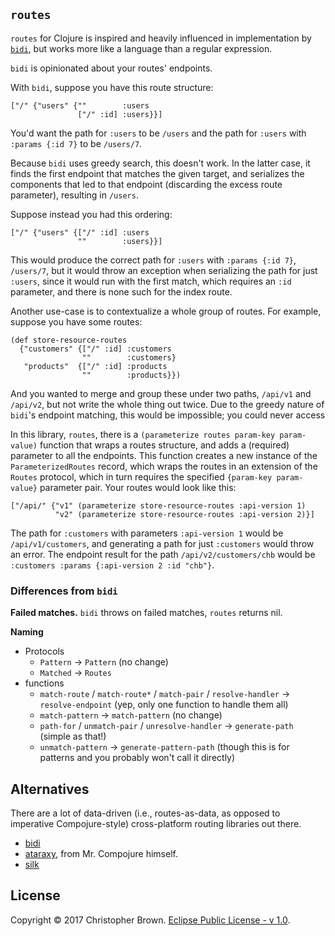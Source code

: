 ## `routes`

`routes` for Clojure is inspired and heavily influenced in implementation by [`bidi`](https://github.com/juxt/bidi),
but works more like a language than a regular expression.

`bidi` is opinionated about your routes' endpoints.

With `bidi`, suppose you have this route structure:

    ["/" {"users" {""        :users
                   ["/" :id] :users}}]

You'd want the path for `:users` to be `/users` and the path for `:users` with `:params {:id 7}` to be `/users/7`.

Because `bidi` uses greedy search, this doesn't work.
In the latter case, it finds the first endpoint that matches the given target,
and serializes the components that led to that endpoint (discarding the excess route parameter),
resulting in `/users`.

Suppose instead you had this ordering:

    ["/" {"users" {["/" :id] :users
                   ""        :users}}]

This would produce the correct path for `:users` with `:params {:id 7}`, `/users/7`,
but it would throw an exception when serializing the path for just `:users`,
since it would run with the first match, which requires an `:id` parameter,
and there is none such for the index route.

Another use-case is to contextualize a whole group of routes.
For example, suppose you have some routes:

    (def store-resource-routes
      {"customers" {["/" :id] :customers
                    ""        :customers}
       "products"  {["/" :id] :products
                    ""        :products}})

And you wanted to merge and group these under two paths,
`/api/v1` and `/api/v2`,
but not write the whole thing out twice.
Due to the greedy nature of `bidi`'s endpoint matching, this would be impossible;
you could never access

In this library, `routes`,
there is a `(parameterize routes param-key param-value)` function that wraps a routes structure,
and adds a (required) parameter to all the endpoints.
This function creates a new instance of the `ParameterizedRoutes` record,
which wraps the routes in an extension of the `Routes` protocol,
which in turn requires the specified `{param-key param-value}` parameter pair.
Your routes would look like this:

    ["/api/" {"v1" (parameterize store-resource-routes :api-version 1)
              "v2" (parameterize store-resource-routes :api-version 2)}]

The path for `:customers` with parameters `:api-version 1` would be `/api/v1/customers`,
and generating a path for just `:customers` would throw an error.
The endpoint result for the path `/api/v2/customers/chb` would be `:customers :params {:api-version 2 :id "chb"}`.


### Differences from `bidi`

**Failed matches.**
`bidi` throws on failed matches, `routes` returns nil.

**Naming**
* Protocols
  - `Pattern` → `Pattern` (no change)
  - `Matched` → `Routes`
* functions
  - `match-route` / `match-route*` / `match-pair` / `resolve-handler` → `resolve-endpoint`
    (yep, only one function to handle them all)
  - `match-pattern` → `match-pattern`
    (no change)
  - `path-for` / `unmatch-pair` / `unresolve-handler` → `generate-path`
    (simple as that!)
  - `unmatch-pattern` → `generate-pattern-path`
    (though this is for patterns and you probably won't call it directly)


## Alternatives

There are a lot of data-driven (i.e., routes-as-data, as opposed to imperative Compojure-style) cross-platform routing libraries out there.

* [bidi](https://github.com/juxt/bidi)
* [ataraxy](https://github.com/weavejester/ataraxy), from Mr. Compojure himself.
* [silk](https://github.com/DomKM/silk)


## License

Copyright © 2017 Christopher Brown. [Eclipse Public License - v 1.0](https://www.eclipse.org/legal/epl-v10.html).

